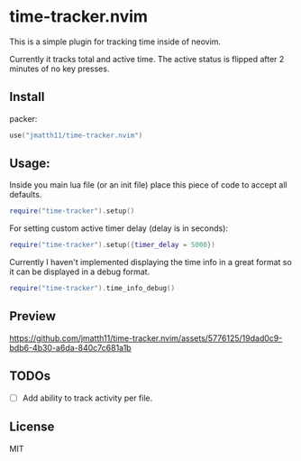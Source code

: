# time-tracker.nvim

This is a simple plugin for tracking time inside of neovim.

Currently it tracks total and active time. The active status is flipped after 2 minutes of no key presses.

## Install

packer:
```lua
use("jmatth11/time-tracker.nvim")
```

## Usage:

Inside you main lua file (or an init file) place this piece of code to accept all defaults.

```lua
require("time-tracker").setup()
```

For setting custom active timer delay (delay is in seconds):

```lua
require("time-tracker").setup({timer_delay = 5000})
```

Currently I haven't implemented displaying the time info in a great format so it can be displayed in a debug format.

```lua
require("time-tracker").time_info_debug()
```

## Preview


https://github.com/jmatth11/time-tracker.nvim/assets/5776125/19dad0c9-bdb6-4b30-a6da-840c7c681a1b



## TODOs

- [ ] Add ability to track activity per file.

## License

MIT


